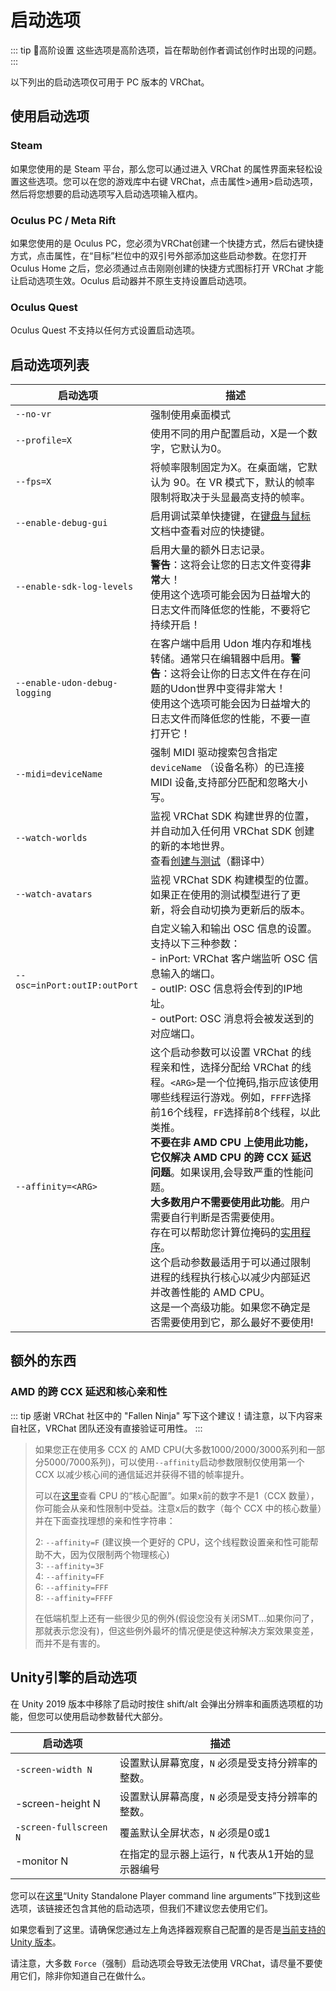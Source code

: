 # 启动选项

::: tip 📘高阶设置
这些选项是高阶选项，旨在帮助创作者调试创作时出现的问题。
:::

以下列出的启动选项仅可用于 PC 版本的 VRChat。

## 使用启动选项

### Steam

如果您使用的是 Steam 平台，那么您可以通过进入 VRChat 的属性界面来轻松设置这些选项。您可以在您的游戏库中右键 VRChat，点击属性>通用>启动选项，然后将您想要的启动选项写入启动选项输入框内。

### Oculus PC / Meta Rift

如果您使用的是 Oculus PC，您必须为VRChat创建一个快捷方式，然后右键快捷方式，点击属性，在“目标”栏位中的双引号外部添加这些启动参数。在您打开 Oculus Home 之后，您必须通过点击刚刚创建的快捷方式图标打开 VRChat 才能让启动选项生效。Oculus 启动器并不原生支持设置启动选项。

### Oculus Quest

Oculus Quest 不支持以任何方式设置启动选项。

## 启动选项列表

| 启动选项                      | 描述                                                                                                                                                                                                                                                                                                                                                                                                                                                                                                                                                                                 |
| ----------------------------- | ------------------------------------------------------------------------------------------------------------------------------------------------------------------------------------------------------------------------------------------------------------------------------------------------------------------------------------------------------------------------------------------------------------------------------------------------------------------------------------------------------------------------------------------------------------------------------------ |
| `--no-vr`                     | 强制使用桌面模式                                                                                                                                                                                                                                                                                                                                                                                                                                                                                                                                                                     |
| `--profile=X`                 | 使用不同的用户配置启动，X是一个数字，它默认为0。                                                                                                                                                                                                                                                                                                                                                                                                                                                                                                                                     |
| `--fps=X`                     | 将帧率限制固定为X。在桌面端，它默认为 90。在 VR 模式下，默认的帧率限制将取决于头显最高支持的帧率。                                                                                                                                                                                                                                                                                                                                                                                                                                                                                |
| `--enable-debug-gui`          | 启用调试菜单快捷键，在[键盘与鼠标](/docs.vrchat.com/OVERVIEW/controls/keyboard-and-mouse)文档中查看对应的快捷键。                                                                                                                                                                                                                                                                                                                                                                                                                                                                    |
| `--enable-sdk-log-levels`     | 启用大量的额外日志记录。<br>**警告**：这将会让您的日志文件变得**非常**大！<br>使用这个选项可能会因为日益增大的日志文件而降低您的性能，不要将它持续开启！                                                                                                                                                                                                                                                                                                                                                                                                                             |
| `--enable-udon-debug-logging` | 在客户端中启用 Udon 堆内存和堆栈转储。通常只在编辑器中启用。**警告**：这将会让你的日志文件在存在问题的Udon世界中变得非常大！<br>使用这个选项可能会因为日益增大的日志文件而降低您的性能，不要一直打开它！                                                                                                                                                                                                                                                                                                                                                                           |
| `--midi=deviceName`           | 强制 MIDI 驱动搜索包含指定 `deviceName` （设备名称）的已连接 MIDI 设备,支持部分匹配和忽略大小写。                                                                                                                                                                                                                                                                                                                                                                                                                                                                                    |
| `--watch-worlds`              | 监视 VRChat SDK 构建世界的位置，并自动加入任何用 VRChat SDK 创建的新的本地世界。<br>查看[创建与测试](/creators.vrchat.com/worlds/udon/using-build-test.md)（翻译中）                                                                                                                                                                                                                                                                                                                                                                                                                 |
| `--watch-avatars`             | 监视 VRChat SDK 构建模型的位置。如果正在使用的测试模型进行了更新，将会自动切换为更新后的版本。                                                                                                                                                                                                                                                                                                                                                                                                                                                                                       |
| `--osc=inPort:outIP:outPort`  | 自定义输入和输出 OSC 信息的设置。<br>支持以下三种参数：<br>- inPort: VRChat 客户端监听 OSC 信息输入的端口。<br>- outIP: OSC 信息将会传到的IP地址。<br>- outPort: OSC 消息将会被发送到的对应端口。                                                                                                                                                                                                                                                                                                                                                                                     |
| `--affinity=<ARG>`            | 这个启动参数可以设置 VRChat 的线程亲和性，选择分配给 VRChat 的线程。`<ARG>`是一个位掩码,指示应该使用哪些线程运行游戏。例如，`FFFF`选择前16个线程，`FF`选择前8个线程，以此类推。<br>**不要在非 AMD CPU 上使用此功能，它仅解决 AMD CPU 的跨 CCX 延迟问题**。如果误用,会导致严重的性能问题。<br>**大多数用户不需要使用此功能**。用户需要自行判断是否需要使用。<br>存在可以帮助您计算位掩码的[实用程序](https://bitsum.com/tools/cpu-affinity-calculator/)。<br>这个启动参数最适用于可以通过限制进程的线程执行核心以减少内部延迟并改善性能的 AMD CPU。<br>这是一个高级功能。如果您不确定是否需要使用到它，那么最好不要使用! |

## 额外的东西

### AMD 的跨 CCX 延迟和核心亲和性

::: tip
感谢 VRChat 社区中的 "Fallen Ninja" 写下这个建议！请注意，以下内容来自社区，VRChat 团队还没有直接验证可用性。
:::

> 如果您正在使用多 CCX 的 AMD CPU(大多数1000/2000/3000系列和一部分5000/7000系列)，可以使用`--affinity`启动参数限制仅使用第一个 CCX 以减少核心间的通信延迟并获得不错的帧率提升。
> 
> 可以在[这里](https://en.wikipedia.org/wiki/List\_of\_AMD\_Ryzen\_processors)查看 CPU 的“核心配置”。如果x前的数字不是1（CCX 数量），你可能会从亲和性限制中受益。注意x后的数字（每个 CCX 中的核心数量）并在下面查找理想的亲和性字符串：
> 
> 2: `--affinity=F` (建议换一个更好的 CPU，这个线程数设置亲和性可能帮助不大，因为仅限制两个物理核心)<br>
> 3: `--affinity=3F`<br>
> 4: `--affinity=FF`<br>
> 6: `--affinity=FFF`<br>
> 8: `--affinity=FFFF`<br>
> 
> 在低端机型上还有一些很少见的例外(假设您没有关闭SMT...如果你问了，那就表示您没有)，但这些例外最坏的情况便是使这种解决方案效果变差，而并不是有害的。

## Unity引擎的启动选项

在 Unity 2019 版本中移除了启动时按住 shift/alt 会弹出分辨率和画质选项框的功能，但您可以使用启动参数替代大部分。

| 启动选项               | 描述                                              |
| ---------------------- | ------------------------------------------------- |
| `-screen-width N`      | 设置默认屏幕宽度，`N` 必须是受支持分辨率的整数。  |
| -screen-height N       | 设置默认屏幕高度，`N` 必须是受支持分辨率的整数。  |
| `-screen-fullscreen N` | 覆盖默认全屏状态，`N` 必须是0或1                  |
| -monitor N             | 在指定的显示器上运行，`N` 代表从1开始的显示器编号 |

您可以在[这里](https://docs.unity3d.com/Manual/CommandLineArguments.html)“Unity Standalone Player command line arguments”下找到这些选项，该链接还包含其他的启动选项，但我们不建议您去使用它们。

如果您看到了这里。请确保您通过左上角选择器观察自己配置的是否是[当前支持的 Unity 版本](/creators.vrchat.com/sdk/current-unity-version.md)。

请注意，大多数 `Force`（强制）启动选项会导致无法使用 VRChat，请尽量不要使用它们，除非你知道自己在做什么。